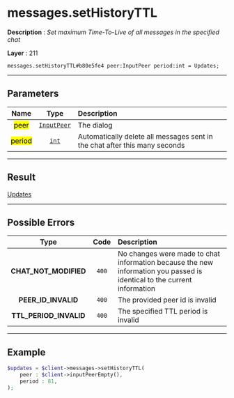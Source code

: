 # messages.setHistoryTTL

**Description** : *Set maximum Time-To-Live of all messages in the specified chat*

**Layer** : 211

```tl
messages.setHistoryTTL#b80e5fe4 peer:InputPeer period:int = Updates;
```

---

## Parameters

| Name | Type | Description |
| :---: | :---: | :--- |
| <mark>peer</mark> | [`InputPeer`](type/InputPeer) | The dialog |
| <mark>period</mark> | [`int`](type/int) | Automatically delete all messages sent in the chat after this many seconds |

---

## Result

[Updates](type/Updates)

---

## Possible Errors

| Type | Code | Description |
| :---: | :---: | :--- |
| **CHAT_NOT_MODIFIED** | `400` | No changes were made to chat information because the new information you passed is identical to the current information |
| **PEER_ID_INVALID** | `400` | The provided peer id is invalid |
| **TTL_PERIOD_INVALID** | `400` | The specified TTL period is invalid |

---

## Example

```php
$updates = $client->messages->setHistoryTTL(
	peer : $client->inputPeerEmpty(),
	period : 81,
);
```